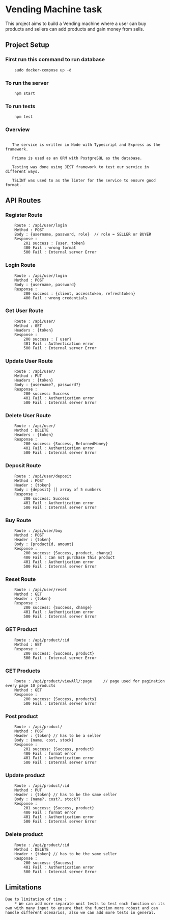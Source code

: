 # Vending Machine task

This project aims to build a Vending machine where a user can buy products and sellers can add products and gain money from sells.

## Project Setup 

### First run this command to run database
```
    sudo docker-compose up -d
```

### To run the server
```
    npm start
```

### To run tests 
```
    npm test
```



### Overview
 ```

    The service is written in Node with Typescript and Express as the framework.

    Prisma is used as an ORM with PostgreSQL as the database.

    Testing was done using JEST framework to test our service in different ways.

    TSLINT was used to as the linter for the service to ensure good format.

```  



## API Routes

### Register Route
```
    Route : /api/user/login
    Method : POST
    Body : {username, password, role}  // role = SELLER or BUYER
    Response :
        201 success : {user, token}
        400 Fail : wrong format
        500 Fail : Internal server Error
```

### Login Route
```
    Route : /api/user/login
    Method : POST
    Body : {username, password}
    Response :
        200 success : {client, accesstoken, refreshtoken}
        400 Fail : wrong credentials
```

### Get User Route
```
    Route : /api/user/
    Method : GET
    Headers : {token}
    Response :
        200 success : { user}
        401 Fail : Authentication error
        500 Fail : Internal server Error
```

### Update User Route
```
    Route : /api/user/
    Method : PUT
    Headers : {token}
    Body : {username?, password?}
    Response :
        200 success: Success
        401 Fail : Authentication error
        500 Fail : Internal server Error
```

### Delete User Route
```
    Route : /api/user/
    Method : DELETE
    Headers : {token}
    Response :
        200 success: {Success, ReturnedMoney}
        401 Fail : Authentication error
        500 Fail : Internal server Error
```


### Deposit Route
```
    Route : /api/user/deposit
    Method : POST
    Header : {token}
    Body : {deposit} [] array of 5 numbers
    Response :
        200 success: Success
        401 Fail : Authentication error
        500 Fail : Internal server Error
```


### Buy Route
```
    Route : /api/user/buy
    Method : POST
    Header : {token}
    Body : {productId, amount}
    Response :
        200 success: {Success, product, change}
        400 Fail : Can not purchase this product
        401 Fail : Authentication error
        500 Fail : Internal server Error
```

### Reset Route
```
    Route : /api/user/reset
    Method : GET
    Header : {token}
    Response :
        200 success: {Success, change}
        401 Fail : Authentication error
        500 Fail : Internal server Error
```


### GET Product
```
    Route : /api/product/:id
    Method : GET
    Response :
        200 success: {Success, product}
        500 Fail : Internal server Error
```

### GET Products
``` 
    Route : /api/product/viewAll/:page     // page used for pagination every page 10 products
    Method : GET
    Response :
        200 success: {Success, products}
        500 Fail : Internal server Error
```


### Post product
```
    Route : /api/product/
    Method : POST
    Header : {token} // has to be a seller
    Body : {name, cost, stock}
    Response :
        201 success: {Success, product}
        400 Fail : format error
        401 Fail : Authentication error
        500 Fail : Internal server Error
```

### Update product
```
    Route : /api/product/:id
    Method : PUT
    Header : {token} // has to be the same seller
    Body : {name?, cost?, stock?}
    Response :
        201 success: {Success, product}
        400 Fail : format error
        401 Fail : Authentication error
        500 Fail : Internal server Error
```

### Delete product
```
    Route : /api/product/:id
    Method : DELETE
    Header : {token} // has to be the same seller
    Response :
        200 success: {Success}
        401 Fail : Authentication error
        500 Fail : Internal server Error
```


 ## Limitations
    Due to limitation of time : 
        * We can add more separate unit tests to test each function on its own with many input to ensure that the function more robust and can handle different scenarios, also we can add more tests in general.
